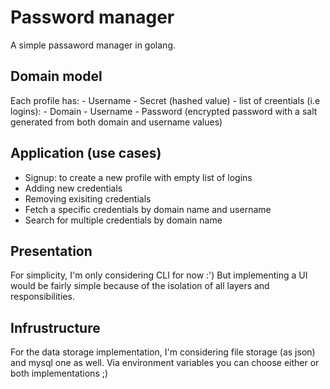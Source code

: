 # Password manager

A simple passaword manager in golang.

## Domain model

Each profile has:
    - Username
    - Secret (hashed value)
    - list of creentials (i.e logins):
        - Domain
        - Username
        - Password (encrypted password with a salt generated from both domain and username values)

## Application (use cases)

- Signup: to create a new profile with empty list of logins
- Adding new credentials
- Removing exisiting credentials
- Fetch a specific credentials by domain name and username
- Search for multiple credentials by domain name

## Presentation

For simplicity, I'm only considering CLI for now :')
But implementing a UI would be fairly simple because of the isolation of all layers and responsibilities.

## Infrustructure

For the data storage implementation, I'm considering file storage (as json) and mysql one as well.
Via environment variables you can choose either or both implementations ;)
